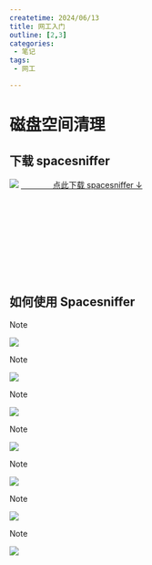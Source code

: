 ```yaml
---
createtime: 2024/06/13
title: 网工入门
outline: [2,3]
categories:
 - 笔记
tags:
 - 网工

---
```


# 磁盘空间清理

## 下载 spacesniffer

<div style="width:320px;float:left;" >
<img src="https://gitee.com/zhangjunjiee/article-images/raw/master/images/202406161644535.png"/>
<NCard>
<a href="https://sourceforge.net/projects/spacesniffer/" target="_blank">&emsp;&emsp;&emsp;&emsp;点此下载 spacesniffer ↓</a>
</NCard>
</div>

<br/>
<br/>
<br/>
<br/>
<div></div>

<br/>
<br/>
<br/>
<br/>
<br/>
<br/>


<!-- <NCard/> -->



## 如何使用 Spacesniffer

> [!NOTE] 
> <img src="https://gitee.com/zhangjunjiee/article-images/raw/master/images/202406132204268.png"/>

> [!NOTE] 
> <img src="https://gitee.com/zhangjunjiee/article-images/raw/master/images/202406132207527.png"/>

> [!NOTE] 
> <img src="https://gitee.com/zhangjunjiee/article-images/raw/master/images/202406132208392.png"/>

> [!NOTE]  
> <img src="https://gitee.com/zhangjunjiee/article-images/raw/master/images/202406132209115.png"/>

> [!NOTE]  
> <img src="https://gitee.com/zhangjunjiee/article-images/raw/master/images/202406132224687.png"/>

> [!NOTE]  
> <img src="https://gitee.com/zhangjunjiee/article-images/raw/master/images/202406132232001.png"/>

> [!NOTE]
> <img src="https://gitee.com/zhangjunjiee/article-images/raw/master/images/202406132243297.png"/>
> 

<script setup>
// import { NBackTop,NCard } from 'naive-ui'
</script>